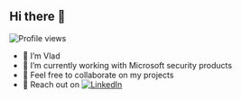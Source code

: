 ## Hi there 👋

![Profile views](https://komarev.com/ghpvc/?username=vladjoh&label=Profile%20views&color=0e75b6&style=flat)

- 🌱 I’m Vlad
- 👯 I’m currently working with Microsoft security products
- 🤝 Feel free to collaborate on my projects 
- 💬 Reach out on [![LinkedIn](https://img.shields.io/badge/-LinkedIn-blue?logo=Linkedin&logoColor=white&style=flat)](https://linkedin.com/in/vladjoh) 
